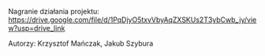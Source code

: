Nagranie działania projektu: https://drive.google.com/file/d/1PqDjyO5txvVbyAqZXSKUs2T3ybCwb_jy/view?usp=drive_link

Autorzy: Krzysztof Mańczak, Jakub Szybura
